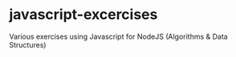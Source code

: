 javascript-excercises
=====================

Various exercises using Javascript for NodeJS (Algorithms &amp; Data Structures)

